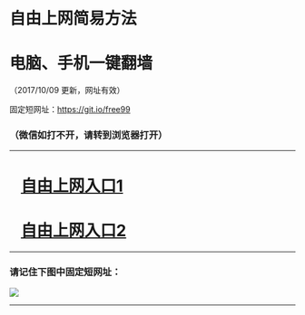 ﻿# 自由上网简易方法

# 电脑、手机一键翻墙

（2017/10/09 更新，网址有效）

固定短网址：https://git.io/free99

### （微信如打不开，请转到浏览器打开）


***





# &nbsp;&nbsp; <a href="http://ft465415392.fwq-tz-1001.info/fwqtz01.html?t=100900126062 " target="_blank">自由上网入口1</a>
# &nbsp;&nbsp; <a href="http://ft301054925.fwq-tz-1002.info/fwqtz02.html?t=10090013839 " target="_blank">自由上网入口2</a>
***

### 请记住下图中固定短网址：

<img src="https://s3-us-west-2.amazonaws.com/fwq-1001/yjfq-20170905okok.png" /> 


***

